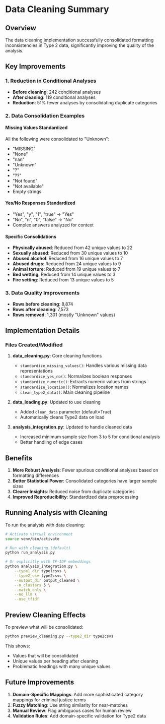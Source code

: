 # Data Cleaning Summary

## Overview
The data cleaning implementation successfully consolidated formatting inconsistencies in Type 2 data, significantly improving the quality of the analysis.

## Key Improvements

### 1. Reduction in Conditional Analyses
- **Before cleaning**: 242 conditional analyses
- **After cleaning**: 119 conditional analyses
- **Reduction**: 51% fewer analyses by consolidating duplicate categories

### 2. Data Consolidation Examples

#### Missing Values Standardized
All the following were consolidated to "Unknown":
- "MISSING"
- "None" 
- "nan"
- "Unknown"
- "?"
- "??"
- "Not found"
- "Not available"
- Empty strings

#### Yes/No Responses Standardized
- "Yes", "y", "1", "true" → "Yes"
- "No", "n", "0", "false" → "No"
- Complex answers analyzed for context

#### Specific Consolidations
- **Physically abused**: Reduced from 42 unique values to 22
- **Sexually abused**: Reduced from 30 unique values to 10
- **Abused alcohol**: Reduced from 16 unique values to 7
- **Abused drugs**: Reduced from 24 unique values to 9
- **Animal torture**: Reduced from 19 unique values to 7
- **Bed wetting**: Reduced from 14 unique values to 3
- **Fire setting**: Reduced from 13 unique values to 5

### 3. Data Quality Improvements
- **Rows before cleaning**: 8,874
- **Rows after cleaning**: 7,573
- **Rows removed**: 1,301 (mostly "Unknown" values)

## Implementation Details

### Files Created/Modified
1. **data_cleaning.py**: Core cleaning functions
   - `standardize_missing_values()`: Handles various missing data representations
   - `standardize_yes_no()`: Normalizes boolean responses
   - `standardize_numeric()`: Extracts numeric values from strings
   - `standardize_location()`: Normalizes location names
   - `clean_type2_data()`: Main cleaning pipeline

2. **data_loading.py**: Updated to use cleaning
   - Added `clean_data` parameter (default=True)
   - Automatically cleans Type2 data on load

3. **analysis_integration.py**: Updated to handle cleaned data
   - Increased minimum sample size from 3 to 5 for conditional analysis
   - Better handling of edge cases

## Benefits

1. **More Robust Analysis**: Fewer spurious conditional analyses based on formatting differences
2. **Better Statistical Power**: Consolidated categories have larger sample sizes
3. **Clearer Insights**: Reduced noise from duplicate categories
4. **Improved Reproducibility**: Standardized data preprocessing

## Running Analysis with Cleaning

To run the analysis with data cleaning:

```bash
# Activate virtual environment
source venv/bin/activate

# Run with cleaning (default)
python run_analysis.py

# Or explicitly with TF-IDF embeddings
python analysis_integration.py \
    --type1_dir type1csvs \
    --type2_csv type2csvs \
    --output_dir output_cleaned \
    --n_clusters 5 \
    --match_only \
    --no_llm \
    --use_tfidf
```

## Preview Cleaning Effects

To preview what will be consolidated:

```bash
python preview_cleaning.py --type2_dir type2csvs
```

This shows:
- Values that will be consolidated
- Unique values per heading after cleaning
- Problematic headings with many unique values

## Future Improvements

1. **Domain-Specific Mappings**: Add more sophisticated category mappings for criminal justice terms
2. **Fuzzy Matching**: Use string similarity for near-matches
3. **Manual Review**: Flag ambiguous cases for human review
4. **Validation Rules**: Add domain-specific validation for Type2 data